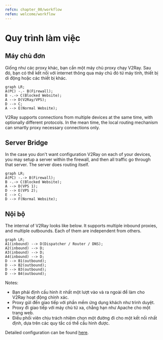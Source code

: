 ```yaml
---
refcn: chapter_00/workflow
refen: welcome/workflow
---
```

# Quy trình làm việc

## Máy chủ đơn

Giống như các proxy khác, bạn cần một máy chủ proxy chạy V2Ray. Sau đó, bạn có thể kết nối với internet thông qua máy chủ đó từ máy tính, thiết bị di động hoặc các thiết bị khác.

```mermaid
graph LR;
A(PC) -.- B(Firewall);
B -.-> C(Blocked Website);
A --> D(V2Ray/VPS);
D --> C;
A --> E(Normal Website);
```

V2Ray supports connections from multiple devices at the same time, with optionally different protocols. In the mean time, the local routing mechanism can smartly proxy necessary connections only.

## Server Bridge

In the case you don't want configuration V2Ray on each of your devices, you may setup a server within the firewall, and then all traffic go through that server. The server does routing itself.

```mermaid
graph LR;
A(PC) -.-> B(Firewall);
B -.-> C(Blocked Website);
A --> D(VPS 1);
D --> E(VPS 2);
E --> C;
D --> F(Normal Website);
```

## Nội bộ

The internal of V2Ray looks like below. It supports multiple inbound proxies, and multiple outbounds. Each of them are independent from others.

```mermaid
graph LR;
A1(inbound) --> D(Dispatcher / Router / DNS);
A2(inbound) --> D;
A3(inbound) --> D;
A4(inbound) --> D;
D --> B1(outbound);
D --> B2(outbound);
D --> B3(outbound);
D --> B4(outbound);
```

Notes:

* Bạn phải định cấu hình ít nhất một lượt vào và ra ngoài để làm cho V2Ray hoạt động chính xác.
* Proxy gửi đến giao tiếp với phần mềm ứng dụng khách như trình duyệt.
* Proxy đi giao tiếp với máy chủ từ xa, chẳng hạn như Apache cho một trang web.
* Điều phối viên chịu trách nhiệm chọn một đường đi cho một kết nối nhất định, dựa trên các quy tắc có thể cấu hình được.

Detailed configuration can be found [here](../configuration/overview.md).